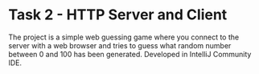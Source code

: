 # Task 2 - HTTP Server and Client
The project is a simple web guessing game where you connect to the server with a web browser and tries to guess what random number between 0 and 100 has been generated. Developed in IntelliJ Community IDE.
